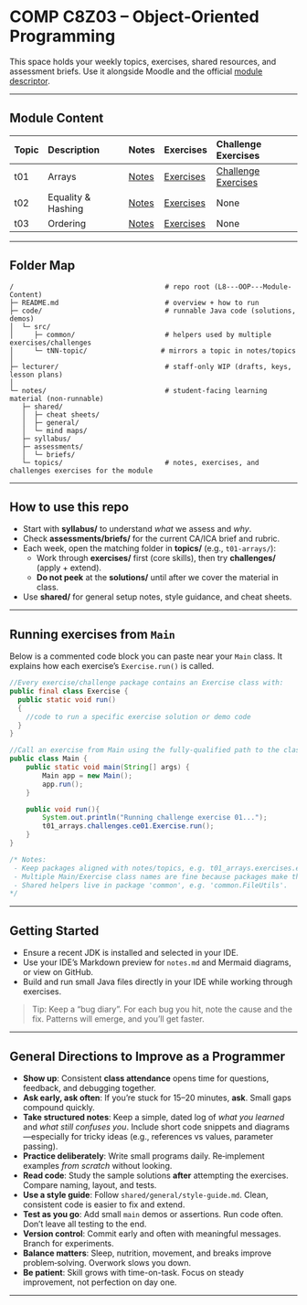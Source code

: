 # COMP C8Z03 – Object‑Oriented Programming

This space holds your weekly topics, exercises, shared resources, and assessment briefs. Use it alongside Moodle and the official [module descriptor](https://courses.dkit.ie/index.cfm/page/module/moduleId/55497/deliveryperiodid/1066).

---

## Module Content

| Topic | Description | Notes | Exercises | Challenge Exercises |
|:--|:--|:--|:--|:--|
| t01 | Arrays | [Notes](notes/topics/t01_arrays/t01_arrays_notes.md) | [Exercises](notes/topics/t01_arrays/exercises/t01_arrays_exercises.md) | [Challenge Exercises](notes/topics/t01_arrays/challenges/ce01_array_of_suspects.md) | 
| t02 | Equality & Hashing | [Notes](/notes/topics/t02_equality_hashing/t02_equality_hashing_notes.md) | [Exercises](/notes/topics/t02_equality_hashing/exercises/t02_equality_hashing_exercises.md) | None |
| t03 | Ordering | [Notes](/notes/topics/t03_ordering/t03_ordering_notes.md) | [Exercises](/notes/topics/t03_ordering/exercises/t03_ordering_exercises.md) | None |
---

## Folder Map

```text
/                                     # repo root (L8---OOP---Module-Content)
├─ README.md                          # overview + how to run
├─ code/                              # runnable Java code (solutions, demos)
│  └─ src/
│     ├─ common/                      # helpers used by multiple exercises/challenges
│     └─ tNN-topic/                  # mirrors a topic in notes/topics
│
├─ lecturer/                          # staff-only WIP (drafts, keys, lesson plans)
│
└─ notes/                             # student-facing learning material (non-runnable)
   ├─ shared/
   │  ├─ cheat sheets/
   │  ├─ general/
   │  └─ mind maps/
   ├─ syllabus/
   ├─ assessments/
   │  └─ briefs/
   └─ topics/                         # notes, exercises, and challenges exercises for the module
```

---

## How to use this repo
- Start with **syllabus/** to understand *what* we assess and *why*.
- Check **assessments/briefs/** for the current CA/ICA brief and rubric.
- Each week, open the matching folder in **topics/** (e.g., `t01-arrays/`):
  - Work through **exercises/** first (core skills), then try **challenges/** (apply + extend).
  - **Do not peek** at the **solutions/** until after we cover the material in class.
- Use **shared/** for general setup notes, style guidance, and cheat sheets.

---

## Running exercises from `Main`

Below is a commented code block you can paste near your `Main` class. It explains how each exercise’s `Exercise.run()` is called.

```java
//Every exercise/challenge package contains an Exercise class with:
public final class Exercise {
  public static void run() 
  { 
    //code to run a specific exercise solution or demo code
  }
}

//Call an exercise from Main using the fully-qualified path to the class (e.g. t01_arrays.challenges.ce01.Exercise):
public class Main {
    public static void main(String[] args) {
        Main app = new Main();
        app.run();
    }

    public void run(){
        System.out.println("Running challenge exercise 01...");
        t01_arrays.challenges.ce01.Exercise.run();
    }
}

/* Notes:
 - Keep packages aligned with notes/topics, e.g. t01_arrays.exercises.ex01_basics.
 - Multiple Main/Exercise class names are fine because packages make them unique.
 - Shared helpers live in package 'common', e.g. 'common.FileUtils'.
*/
```

---

## Getting Started
- Ensure a recent JDK is installed and selected in your IDE.
- Use your IDE’s Markdown preview for `notes.md` and Mermaid diagrams, or view on GitHub.
- Build and run small Java files directly in your IDE while working through exercises.

> Tip: Keep a “bug diary”. For each bug you hit, note the cause and the fix. Patterns will emerge, and you’ll get faster.

---

## General Directions to Improve as a Programmer

- **Show up**: Consistent **class attendance** opens time for questions, feedback, and debugging together.
- **Ask early, ask often**: If you’re stuck for 15–20 minutes, **ask**. Small gaps compound quickly.
- **Take structured notes**: Keep a simple, dated log of *what you learned* and *what still confuses you*. Include short
  code snippets and diagrams—especially for tricky ideas (e.g., references vs values, parameter passing).
- **Practice deliberately**: Write small programs daily. Re‑implement examples *from scratch* without looking.
- **Read code**: Study the sample solutions **after** attempting the exercises. Compare naming, layout, and tests.
- **Use a style guide**: Follow `shared/general/style-guide.md`. Clean, consistent code is easier to fix and extend.
- **Test as you go**: Add small `main` demos or assertions. Run code often. Don’t leave all testing to the end.
- **Version control**: Commit early and often with meaningful messages. Branch for experiments.
- **Balance matters**: Sleep, nutrition, movement, and breaks improve problem‑solving. Overwork slows you down.
- **Be patient**: Skill grows with time-on-task. Focus on steady improvement, not perfection on day one.

---
